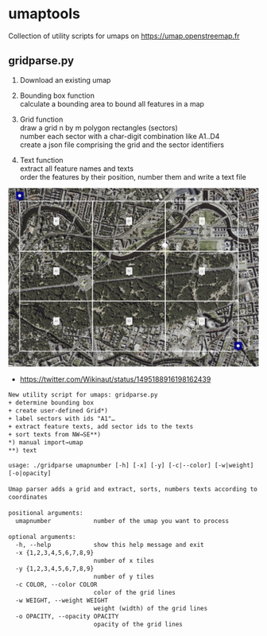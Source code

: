 # umaptools
Collection of utility scripts for umaps on https://umap.openstreemap.fr

## gridparse.py

1. Download an existing umap
2. Bounding box function   
   calculate a bounding area to bound all features in a map
2. Grid function   
   draw a grid n by m polygon rectangles (sectors)   
   number each sector with a char-digit combination like A1..D4   
   create a json file comprising the grid and the sector identifiers   
   
3. Text function   
   extract all feature names and texts   
   order the features by their position, number them and write a text file   

<img src="https://raw.githubusercontent.com/Wikinaut/umaptools/main/documentation/testumap-with-3x3-grid.png" width=1200>

* https://twitter.com/Wikinaut/status/1495188916198162439
```
New utility script for umaps: gridparse.py
+ determine bounding box
+ create user-defined Grid*)
+ label sectors with ids "A1"…
+ extract feature texts, add sector ids to the texts
+ sort texts from NW→SE**)
*) manual import→umap
**) text
```

```
usage: ./gridparse umapnumber [-h] [-x] [-y] [-c|--color] [-w|weight] [-o|opacity]

Umap parser adds a grid and extract, sorts, numbers texts according to coordinates

positional arguments:
  umapnumber            number of the umap you want to process

optional arguments:
  -h, --help            show this help message and exit
  -x {1,2,3,4,5,6,7,8,9}
                        number of x tiles
  -y {1,2,3,4,5,6,7,8,9}
                        number of y tiles
  -c COLOR, --color COLOR
                        color of the grid lines
  -w WEIGHT, --weight WEIGHT
                        weight (width) of the grid lines
  -o OPACITY, --opacity OPACITY
                        opacity of the grid lines
```
